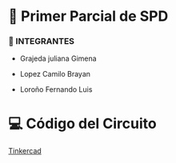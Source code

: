 # :file_folder: Primer Parcial de SPD


### :scroll: INTEGRANTES 
- Grajeda juliana Gimena
* Lopez Camilo Brayan
+ Loroño Fernando Luis

# 	:computer: Código del Circuito
[Tinkercad](https://www.tinkercad.com/things/5K5WYnyHAHB)
